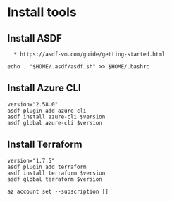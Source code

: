 


# Install tools
## Install ASDF
      * https://asdf-vm.com/guide/getting-started.html

```shell
echo . "$HOME/.asdf/asdf.sh" >> $HOME/.bashrc
```
## Install Azure CLI
```shell
version="2.58.0"
asdf plugin add azure-cli
asdf install azure-cli $version
asdf global azure-cli $version
```

## Install Terraform
```shell
version="1.7.5"
asdf plugin add terraform
asdf install terraform $version
asdf global terraform $version
```



```shell
az account set --subscription []
```
